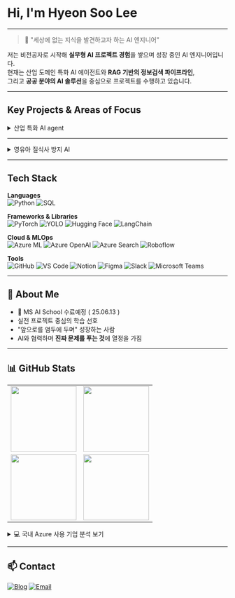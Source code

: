 # Hi, I'm Hyeon Soo Lee
---

> 🧭 "세상에 없는 지식을 발견하고자 하는 AI 엔지니어"

저는 비전공자로 시작해 **실무형 AI 프로젝트 경험**을 쌓으며 성장 중인 AI 엔지니어입니다.  
현재는 산업 도메인 특화 AI 에이전트와 **RAG 기반의 정보검색 파이프라인**,  
그리고 **공공 분야의 AI 솔루션**을 중심으로 프로젝트를 수행하고 있습니다.

---

##  Key Projects & Areas of Focus

<details>
<summary> 산업 특화 AI agent</summary>

> 공연 데이터를 기반으로 도메인 특화 정보를 추출하는 RAG 에이전트 개발  
>
> [![Azure Cognitive Search](https://img.shields.io/badge/Azure_Cognitive_Search-0078D4?style=flat-square&logo=microsoftazure&logoColor=white)](https://azure.microsoft.com/en-us/products/search/)
> [![Azure OpenAI](https://img.shields.io/badge/Azure_OpenAI-0089D6?style=flat-square&logo=openai&logoColor=white)](https://azure.microsoft.com/en-us/products/cognitive-services/openai-service/)
> [![LangChain](https://img.shields.io/badge/LangChain-black?style=flat-square)](https://www.langchain.com/)
>
> 🔗 [프로젝트 보기](https://github.com/AIM-Artificial-Intelligence-Momentum/RAG)

</details>

---

<details>
<summary> 영유아 질식사 방지 AI</summary>

> YOLO 기반 객체 탐지로 위험 자세를 실시간 감지하는 안전 솔루션  
>
> [![PyTorch](https://img.shields.io/badge/PyTorch-EE4C2C?style=flat-square&logo=pytorch&logoColor=white)](https://pytorch.org/)
> [![YOLOv8](https://img.shields.io/badge/YOLOv8-FFBF00?style=flat-square&logo=yolo&logoColor=black)](https://github.com/ultralytics/yolov8)
> [![Azure ML](https://img.shields.io/badge/Azure_ML-0078D4?style=flat-square&logo=microsoftazure&logoColor=white)](https://azure.microsoft.com/en-us/products/machine-learning/)
>
> 🔗 [프로젝트 보기](https://github.com/SafeBabyAI/main)

</details>

---


##  Tech Stack

**Languages**  
![Python](https://img.shields.io/badge/Python-3776AB?style=flat-square&logo=python&logoColor=white)
![SQL](https://img.shields.io/badge/SQL-336791?style=flat-square&logo=postgresql&logoColor=white)

**Frameworks & Libraries**  
![PyTorch](https://img.shields.io/badge/PyTorch-EE4C2C?style=flat-square&logo=pytorch&logoColor=white)
![YOLO](https://img.shields.io/badge/YOLO-FFBF00?style=flat-square&logo=yolo&logoColor=black)
![Hugging Face](https://img.shields.io/badge/HuggingFace-FCC624?style=flat-square&logo=huggingface&logoColor=black)
![LangChain](https://img.shields.io/badge/LangChain-000000?style=flat-square)

**Cloud & MLOps**  
![Azure ML](https://img.shields.io/badge/Azure_ML-0078D4?style=flat-square&logo=microsoftazure&logoColor=white)
![Azure OpenAI](https://img.shields.io/badge/Azure_OpenAI-0078D4?style=flat-square&logo=openai&logoColor=white)
![Azure Search](https://img.shields.io/badge/Azure_Search-0078D4?style=flat-square&logo=microsoftazure&logoColor=white)
![Roboflow](https://img.shields.io/badge/Roboflow-5A67D8?style=flat-square)

**Tools**  
![GitHub](https://img.shields.io/badge/GitHub-181717?style=flat-square&logo=github)
![VS Code](https://img.shields.io/badge/VS_Code-007ACC?style=flat-square&logo=visualstudiocode&logoColor=white)
![Notion](https://img.shields.io/badge/Notion-000000?style=flat-square&logo=notion&logoColor=white)
![Figma](https://img.shields.io/badge/Figma-F24E1E?style=flat-square&logo=figma&logoColor=white)
![Slack](https://img.shields.io/badge/Slack-4A154B?style=flat-square&logo=slack&logoColor=white)
![Microsoft Teams](https://img.shields.io/badge/Microsoft_Teams-6264A7?style=flat-square&logo=microsoftteams&logoColor=white)

---

## 🌱 About Me

- 🏫 MS AI School 수료예정 ( 25.06.13 )
-  실전 프로젝트 중심의 학습 선호
-  "앞으로를 염두에 두며" 성장하는 사람
-  AI와 협력하며 **진짜 문제를 푸는 것**에 열정을 가짐

---
## 📊 GitHub Stats

<table align="center">
  <tr>
    <td>
      <img src="https://github-readme-stats.vercel.app/api?username=AIminions&show_icons=true&theme=radical&hide_title=true&include_all_commits=true&count_private=true" height="150"/>
    </td>
    <td>
      <img src="https://github-readme-stats.vercel.app/api/top-langs/?username=AIminions&layout=compact&theme=radical&hide_title=true" height="150"/>
    </td>
  </tr>
  <tr>
    <td>
      <img src="https://streak-stats.demolab.com?user=AIminions&theme=radical&hide_title=true" height="150"/>
    </td>
    <td>
      <img src="http://mazassumnida.wtf/api/v2/generate_badge?boj=wis725" height="150"/>
    </td>
  </tr>
</table>

<details>
<summary>💻 국내 Azure 사용 기업 분석 보기</summary>

<br>

| 기업명         | Azure 활용 분야                               | Azure 경력 인정 여부            | 비고 |
|----------------|-----------------------------------------------|----------------------------------|------|
| **삼성SDS**     | 멀티클라우드 기반 AI 플랫폼                  | △ 클라우드 전환 경력 우대        | FabriX를 Azure에 탑재, MS와 협력 |
| **LG CNS**     | Azure 기반 생성형 AI 솔루션 및 컨설팅        | ◎ Azure 경력 적극 인정           | Azure AD 운영, MS Launch Center 운영 |
| **SK텔레콤**     | Azure Edge Zone 기반 5G 엣지 클라우드        | ○ 클라우드 역량 우대             | Azure 엣지 클라우드 출시 협업 |
| **롯데정보통신** | Azure 기반 e커머스 이미지/로그 처리         | ○ Azure 활용 경험 우대           | 롯데그룹 디지털 전환 사례 보유 |
| **웅진**         | Azure 전환 및 라이선스 판매                  | ◎ Azure 프로젝트 경력자 채용     | Azure 영업 경력직 채용, 다수 프로젝트 수행 |
| **클루커스**     | Azure MSP, 데이터/AI/인프라                  | ◎ Azure 전문가 상시 채용         | Azure Digital Twins 기반 배터리 예측 수행 |
| **패스트파이브** | Azure 기반 MSP 및 퍼블릭 클라우드 운영       | ◎ Azure 경력 우대 채용           | 멀티클라우드 엔지니어 채용 중 (Azure 포함) |

</details>


---

## 📫 Contact
<!-- - 🌐 Blog: [yourblog.com](https://yourblog.com) -->
<!-- - 💼 LinkedIn: [linkedin.com/in/yourid](https://linkedin.com/in/yourid) -->
[![Blog](https://img.shields.io/badge/Blog-FF5722?style=for-the-badge&logo=velog&logoColor=white)](https://velog.io/@wis725/posts)
[![Email](https://img.shields.io/badge/Email-wis72531@gmail.com-D14836?style=for-the-badge&logo=gmail&logoColor=white)](mailto:wis72531@gmail.com)
